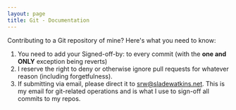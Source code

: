 ```yaml
---
layout: page
title: Git - Documentation
---
```


Contributing to a Git repository of mine? Here's what you need to know:
1. You need to add your Signed-off-by: to every commit (with the **one and ONLY** exception being reverts)
2. I reserve the right to deny or otherwise ignore pull requests for whatever reason (including forgetfulness).
3. If submitting via email, please direct it to [srw@sladewatkins.net](mailto:srw@sladewatkins.net). This is my email for git-related operations and is what I use to sign-off all commits to my repos.